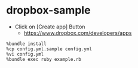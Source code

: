 dropbox-sample
==============

- Click on [Create app] Button
  - https://www.dropbox.com/developers/apps

```
%bundle install
%cp config.yml.sample config.yml
%vi config.yml
%bundle exec ruby example.rb
```
